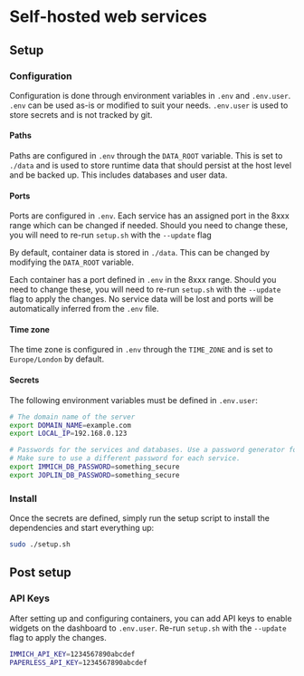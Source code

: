 # Self-hosted web services

## Setup

### Configuration
Configuration is done through environment variables in `.env` and `.env.user`. `.env` can be used as-is
or modified to suit your needs. `.env.user` is used to store secrets and is not tracked by git.

#### Paths
Paths are configured in `.env` through the `DATA_ROOT` variable. This is set to `./data` and is used
to store runtime data that should persist at the host level and be backed up. This includes databases
and user data.

#### Ports
Ports are configured in `.env`. Each service has an assigned port in the 8xxx range which can be changed
if needed. Should you need to change these, you will need to re-run `setup.sh` with the `--update` flag

By default, container data is stored in `./data`. This can be changed by modifying the `DATA_ROOT` variable.

Each container has a port defined in `.env` in the 8xxx range. Should you need to change these, you will need to
re-run `setup.sh` with the `--update` flag to apply the changes. No service data will be lost and ports will be
automatically inferred from the `.env` file.

#### Time zone
The time zone is configured in `.env` through the `TIME_ZONE` and is set to `Europe/London` by default.

#### Secrets
The following environment variables must be defined in `.env.user`:
```bash
# The domain name of the server
export DOMAIN_NAME=example.com
export LOCAL_IP=192.168.0.123

# Passwords for the services and databases. Use a password generator for these.
# Make sure to use a different password for each service.
export IMMICH_DB_PASSWORD=something_secure
export JOPLIN_DB_PASSWORD=something_secure
```


### Install
Once the secrets are defined, simply run the setup script to install the dependencies
and start everything up:
```bash
sudo ./setup.sh
```

## Post setup

### API Keys
After setting up and configuring containers, you can add API keys to enable widgets on the dashboard
to `.env.user`. Re-run `setup.sh` with the `--update` flag to apply the changes.
```bash
IMMICH_API_KEY=1234567890abcdef
PAPERLESS_API_KEY=1234567890abcdef
```
